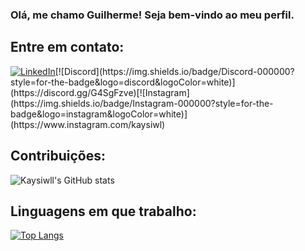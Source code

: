 ### Olá, me chamo Guilherme! Seja bem-vindo ao meu perfil.

## Entre em contato:

[![LinkedIn](https://img.shields.io/badge/LinkedIn-000000?style=for-the-badge&logo=linkedin&logoColor=white)]([www.linkedin.com/in/GuilhermeDeSouzaPinto](https://www.linkedin.com/in/guilhermedesouzapinto/))[![Discord](https://img.shields.io/badge/Discord-000000?style=for-the-badge&logo=discord&logoColor=white)](https://discord.gg/G4SgFzve)[![Instagram](https://img.shields.io/badge/Instagram-000000?style=for-the-badge&logo=instagram&logoColor=white)](https://www.instagram.com/kaysiwl)

## Contribuições:

![Kaysiwll's GitHub stats](https://github-readme-stats.vercel.app/api?username=kaysiwll&hide_title=true&show_icons=true&theme=radical&title_color=ffffff&bg_color=000000&text_color=FFFFFF&icon_color=FFFFFF&count_private=true&locale=pt-br)

## Linguagens em que trabalho:

[![Top Langs](https://github-readme-stats.vercel.app/api/top-langs/?username=kaysiwll&hide_title=true&layout=compact&title_color=ffffff&bg_color=000000&text_color=FFFFFF&icon_color=FFFFFF&card_width=500&card_height=50&langs_count=4&locale=pt-br)](https://github.com/Kaysiwll/github-readme-stats)
